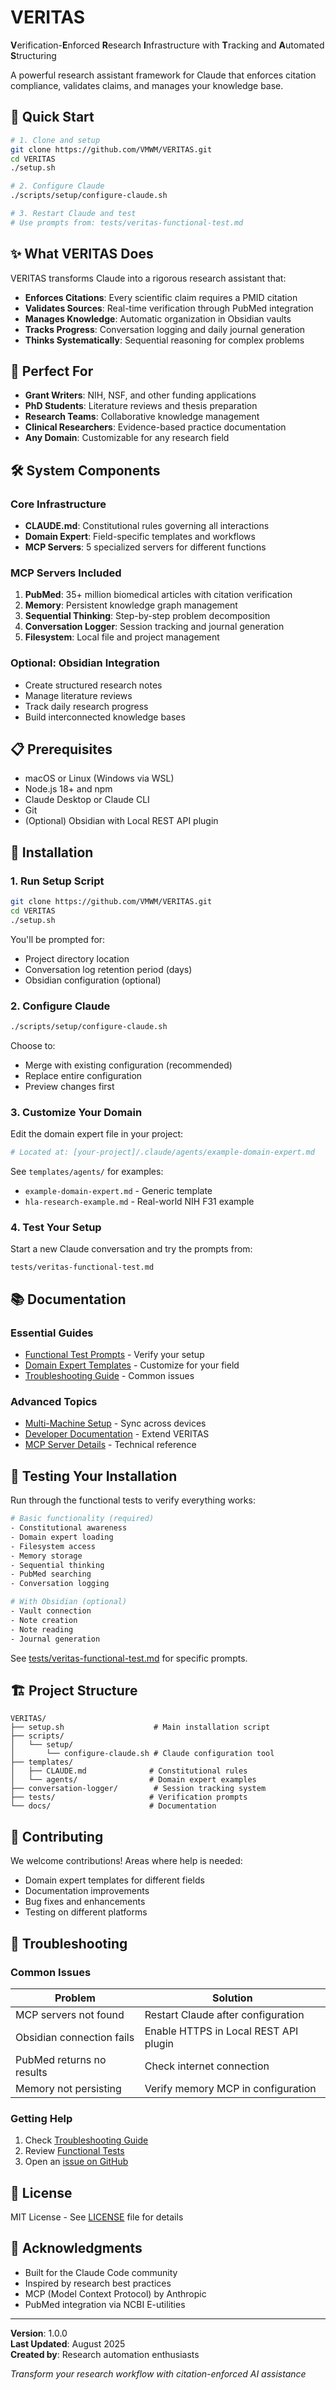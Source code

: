 # VERITAS

**V**erification-**E**nforced **R**esearch **I**nfrastructure with **T**racking and **A**utomated **S**tructuring

A powerful research assistant framework for Claude that enforces citation compliance, validates claims, and manages your knowledge base.

## 🚀 Quick Start

```bash
# 1. Clone and setup
git clone https://github.com/VMWM/VERITAS.git
cd VERITAS
./setup.sh

# 2. Configure Claude
./scripts/setup/configure-claude.sh

# 3. Restart Claude and test
# Use prompts from: tests/veritas-functional-test.md
```

## ✨ What VERITAS Does

VERITAS transforms Claude into a rigorous research assistant that:

- **Enforces Citations**: Every scientific claim requires a PMID citation
- **Validates Sources**: Real-time verification through PubMed integration  
- **Manages Knowledge**: Automatic organization in Obsidian vaults
- **Tracks Progress**: Conversation logging and daily journal generation
- **Thinks Systematically**: Sequential reasoning for complex problems

## 🎯 Perfect For

- **Grant Writers**: NIH, NSF, and other funding applications
- **PhD Students**: Literature reviews and thesis preparation
- **Research Teams**: Collaborative knowledge management
- **Clinical Researchers**: Evidence-based practice documentation
- **Any Domain**: Customizable for any research field

## 🛠 System Components

### Core Infrastructure
- **CLAUDE.md**: Constitutional rules governing all interactions
- **Domain Expert**: Field-specific templates and workflows
- **MCP Servers**: 5 specialized servers for different functions

### MCP Servers Included
1. **PubMed**: 35+ million biomedical articles with citation verification
2. **Memory**: Persistent knowledge graph management
3. **Sequential Thinking**: Step-by-step problem decomposition
4. **Conversation Logger**: Session tracking and journal generation
5. **Filesystem**: Local file and project management

### Optional: Obsidian Integration
- Create structured research notes
- Manage literature reviews
- Track daily research progress
- Build interconnected knowledge bases

## 📋 Prerequisites

- macOS or Linux (Windows via WSL)
- Node.js 18+ and npm
- Claude Desktop or Claude CLI
- Git
- (Optional) Obsidian with Local REST API plugin

## 🔧 Installation

### 1. Run Setup Script

```bash
git clone https://github.com/VMWM/VERITAS.git
cd VERITAS
./setup.sh
```

You'll be prompted for:
- Project directory location
- Conversation log retention period (days)
- Obsidian configuration (optional)

### 2. Configure Claude

```bash
./scripts/setup/configure-claude.sh
```

Choose to:
- Merge with existing configuration (recommended)
- Replace entire configuration
- Preview changes first

### 3. Customize Your Domain

Edit the domain expert file in your project:
```bash
# Located at: [your-project]/.claude/agents/example-domain-expert.md
```

See `templates/agents/` for examples:
- `example-domain-expert.md` - Generic template
- `hla-research-example.md` - Real-world NIH F31 example

### 4. Test Your Setup

Start a new Claude conversation and try the prompts from:
```
tests/veritas-functional-test.md
```

## 📚 Documentation

### Essential Guides
- [Functional Test Prompts](tests/veritas-functional-test.md) - Verify your setup
- [Domain Expert Templates](templates/agents/README.md) - Customize for your field
- [Troubleshooting Guide](docs/TROUBLESHOOTING.md) - Common issues

### Advanced Topics
- [Multi-Machine Setup](docs/user/MULTI_MACHINE.md) - Sync across devices
- [Developer Documentation](docs/developer/) - Extend VERITAS
- [MCP Server Details](docs/developer/MCP_SERVERS.md) - Technical reference

## 🧪 Testing Your Installation

Run through the functional tests to verify everything works:

```bash
# Basic functionality (required)
- Constitutional awareness
- Domain expert loading
- Filesystem access
- Memory storage
- Sequential thinking
- PubMed searching
- Conversation logging

# With Obsidian (optional)
- Vault connection
- Note creation
- Note reading
- Journal generation
```

See [tests/veritas-functional-test.md](tests/veritas-functional-test.md) for specific prompts.

## 🏗 Project Structure

```
VERITAS/
├── setup.sh                    # Main installation script
├── scripts/
│   └── setup/
│       └── configure-claude.sh # Claude configuration tool
├── templates/
│   ├── CLAUDE.md              # Constitutional rules
│   └── agents/                # Domain expert examples
├── conversation-logger/        # Session tracking system
├── tests/                     # Verification prompts
└── docs/                      # Documentation
```

## 🤝 Contributing

We welcome contributions! Areas where help is needed:

- Domain expert templates for different fields
- Documentation improvements
- Bug fixes and enhancements
- Testing on different platforms

## 🐛 Troubleshooting

### Common Issues

| Problem | Solution |
|---------|----------|
| MCP servers not found | Restart Claude after configuration |
| Obsidian connection fails | Enable HTTPS in Local REST API plugin |
| PubMed returns no results | Check internet connection |
| Memory not persisting | Verify memory MCP in configuration |

### Getting Help

1. Check [Troubleshooting Guide](docs/TROUBLESHOOTING.md)
2. Review [Functional Tests](tests/veritas-functional-test.md)
3. Open an [issue on GitHub](https://github.com/VMWM/VERITAS/issues)

## 📄 License

MIT License - See [LICENSE](LICENSE) file for details

## 🙏 Acknowledgments

- Built for the Claude Code community
- Inspired by research best practices
- MCP (Model Context Protocol) by Anthropic
- PubMed integration via NCBI E-utilities

---

**Version**: 1.0.0  
**Last Updated**: August 2025  
**Created by**: Research automation enthusiasts

*Transform your research workflow with citation-enforced AI assistance*
